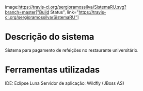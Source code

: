 image:https://travis-ci.org/sergioramossilva/SistemaRU.svg?branch=master["Build Status", link="https://travis-ci.org/sergioramossilva/SistemaRU"]

# Descrição do sistema

Sistema para pagamento de refeições no restaurante universitário.

# Ferramentas utilizadas

IDE: Eclipse Luna
Servidor de aplicação: Wildfly (JBoss AS)
